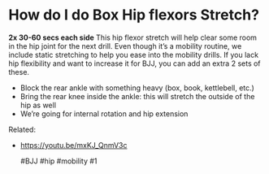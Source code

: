 # How do I do Box Hip flexors Stretch?

**2x 30-60 secs each side**
This hip flexor stretch will help clear some room in the hip joint for the next drill.
Even though it’s a mobility routine, we include static stretching to help you ease into the mobility drills.
If you lack hip flexibility and want to increase it for BJJ, you can add an extra 2 sets of these.

- Block the rear ankle with something heavy (box, book, kettlebell, etc.)
- Bring the rear knee inside the ankle: this will stretch the outside of the hip as well
- We’re going for internal rotation and hip extension

Related: 
 - https://youtu.be/mxKJ_QnmV3c

    #BJJ #hip #mobility #1
